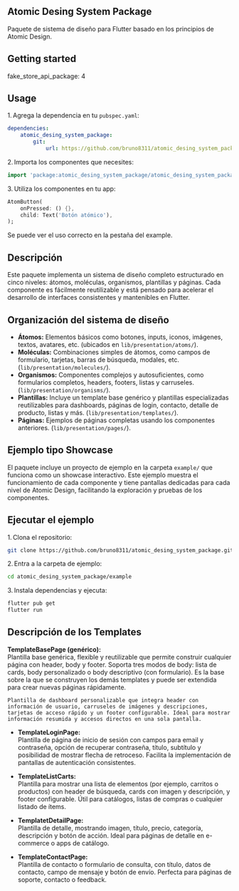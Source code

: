 
## Atomic Desing System Package

Paquete de sistema de diseño para Flutter basado en los principios de Atomic Design.

## Getting started
fake_store_api_package: 4

## Usage

1. Agrega la dependencia en tu `pubspec.yaml`:
```yaml
dependencies:
	atomic_desing_system_package:
		git:
			url: https://github.com/bruno8311/atomic_desing_system_package.git
```

2. Importa los componentes que necesites:
```dart
import 'package:atomic_desing_system_package/atomic_desing_system_package.dart';
```

3. Utiliza los componentes en tu app:
```dart
AtomButton(
	onPressed: () {},
	child: Text('Botón atómico'),
);
```
Se puede ver el uso correcto en la pestaña del example.

## Descripción

Este paquete implementa un sistema de diseño completo estructurado en cinco niveles: átomos, moléculas, organismos, plantillas y páginas. Cada componente es fácilmente reutilizable y está pensado para acelerar el desarrollo de interfaces consistentes y mantenibles en Flutter.

## Organización del sistema de diseño

- **Átomos:** Elementos básicos como botones, inputs, iconos, imágenes, textos, avatares, etc. (ubicados en `lib/presentation/atoms/`).
- **Moléculas:** Combinaciones simples de átomos, como campos de formulario, tarjetas, barras de búsqueda, modales, etc. (`lib/presentation/molecules/`).
- **Organismos:** Componentes complejos y autosuficientes, como formularios completos, headers, footers, listas y carruseles. (`lib/presentation/organisms/`).
- **Plantillas:** Incluye un template base genérico y plantillas especializadas reutilizables para dashboards, páginas de login, contacto, detalle de producto, listas y más. (`lib/presentation/templates/`).
- **Páginas:** Ejemplos de páginas completas usando los componentes anteriores. (`lib/presentation/pages/`).

## Ejemplo tipo Showcase

El paquete incluye un proyecto de ejemplo en la carpeta `example/` que funciona como un showcase interactivo. Este ejemplo muestra el funcionamiento de cada componente y tiene pantallas dedicadas para cada nivel de Atomic Design, facilitando la exploración y pruebas de los componentes.


## Ejecutar el ejemplo

1. Clona el repositorio:
```bash
git clone https://github.com/bruno8311/atomic_desing_system_package.git
```
2. Entra a la carpeta de ejemplo:
```bash
cd atomic_desing_system_package/example
```
3. Instala dependencias y ejecuta:
```bash
flutter pub get
flutter run
```

## Descripción de los Templates

 **TemplateBasePage (genérico):**  
	Plantilla base genérica, flexible y reutilizable que permite construir cualquier página con header, body y footer. Soporta tres modos de body: lista de cards, body personalizado o body descriptivo (con formulario). Es la base sobre la que se construyen los demás templates y puede ser extendida para crear nuevas páginas rápidamente.

	Plantilla de dashboard personalizable que integra header con información de usuario, carruseles de imágenes y descripciones, tarjetas de acceso rápido y un footer configurable. Ideal para mostrar información resumida y accesos directos en una sola pantalla.

- **TemplateLoginPage:**  
	Plantilla de página de inicio de sesión con campos para email y contraseña, opción de recuperar contraseña, título, subtítulo y posibilidad de mostrar flecha de retroceso. Facilita la implementación de pantallas de autenticación consistentes.

- **TemplateListCarts:**  
	Plantilla para mostrar una lista de elementos (por ejemplo, carritos o productos) con header de búsqueda, cards con imagen y descripción, y footer configurable. Útil para catálogos, listas de compras o cualquier listado de ítems.

- **TemplatetDetailPage:**  
	Plantilla de detalle, mostrando imagen, título, precio, categoría, descripción y botón de acción. Ideal para páginas de detalle en e-commerce o apps de catálogo.

- **TemplateContactPage:**  
	Plantilla de contacto o formulario de consulta, con título, datos de contacto, campo de mensaje y botón de envío. Perfecta para páginas de soporte, contacto o feedback.

